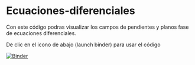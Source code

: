 # Ecuaciones-diferenciales

Con este código podras visualizar los campos de pendientes y planos fase de ecuaciones diferenciales.

De clic en el icono de abajo (launch binder) para usar el código

[![Binder](https://mybinder.org/badge_logo.svg)](https://mybinder.org/v2/gh/Coyxz/Ecuaciones-diferenciales/main?urlpath=%2Fdoc%2Ftree%2FCampos+de+pendientes+y+planos+fase.ipynb)
